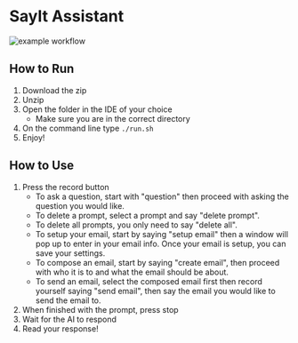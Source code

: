 # SayIt Assistant

![example workflow](https://github.com/ucsd-cse110-sp23/cse-110-project-team-2/actions/workflows/run-tests.yml/badge.svg)

## How to Run
1. Download the zip
2. Unzip
3. Open the folder in the IDE of your choice
    - Make sure you are in the correct directory
4. On the command line type `./run.sh`
5. Enjoy!

## How to Use
1. Press the record button
    - To ask a question, start with "question" then proceed with asking the question you would like.
    - To delete a prompt, select a prompt and say "delete prompt".
    - To delete all prompts, you only need to say "delete all".
    - To setup your email, start by saying "setup email" then a window will pop up to enter in your email info. Once your email is setup, you         can save your settings.
    - To compose an email, start by saying "create email", then proceed with who it is to and what the email should be about.
    - To send an email, select the composed email first then record yourself saying "send email", then say the email you would like to send the       email to.
2. When finished with the prompt, press stop
3. Wait for the AI to respond
4. Read your response!
